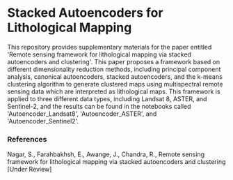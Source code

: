 # Stacked Autoencoders for Lithological Mapping

This repository provides supplementary materials for the paper entitled 'Remote sensing framework for lithological mapping via stacked autoencoders and clustering'. This paper proposes a framework based on different dimensionality reduction methods, including principal component analysis, canonical autoencoders, stacked autoencoders, and the k-means clustering algorithm to generate clustered maps using multispectral remote sensing data which are interpreted as lithological maps. This framework is applied to three different data types, including Landsat 8, ASTER, and Sentinel-2, and the results can be found in the notebooks called 'Autoencoder_Landsat8', 'Autoencoder_ASTER', and 'Autoencoder_Sentinel2'.

### References
Nagar, S., Farahbakhsh, E., Awange, J., Chandra, R., Remote sensing framework for lithological mapping via stacked autoencoders and clustering [Under Review]
